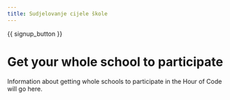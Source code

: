 ```yaml
---
title: Sudjelovanje cijele škole
---
```


{{ signup_button }}

# Get your whole school to participate

Information about getting whole schools to participate in the Hour of Code will go here.